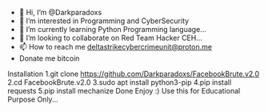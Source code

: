- 👋 Hi, I’m @Darkparadoxs
- 👀 I’m interested in Programming and CyberSecurity
- 🌱 I’m currently learning Python Programming language...
- 💞️ I’m looking to collaborate on Red Team Hacker CEH...
- 📫 How to reach me deltastrikecybercrimeunit@proton.me
-    Donate me bitcoin 
<!---
Darkparadoxs/Darkparadoxs is a ✨ special ✨ repository because its `README.md` (this file) appears on your GitHub profile.
You can click the Preview link to take a look at your changes.
--->




Installation 
1.git clone https://github.com/Darkparadoxs/FacebookBrute.v2.0
2.cd FacebookBrute.v2.0
3.sudo apt install python3-pip
4.pip install requests
5.pip install mechanize
Done Enjoy :)
Use this for Educational Purpose Only...
